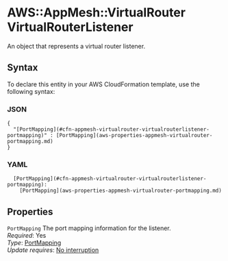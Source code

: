 # AWS::AppMesh::VirtualRouter VirtualRouterListener<a name="aws-properties-appmesh-virtualrouter-virtualrouterlistener"></a>

An object that represents a virtual router listener\.

## Syntax<a name="aws-properties-appmesh-virtualrouter-virtualrouterlistener-syntax"></a>

To declare this entity in your AWS CloudFormation template, use the following syntax:

### JSON<a name="aws-properties-appmesh-virtualrouter-virtualrouterlistener-syntax.json"></a>

```
{
  "[PortMapping](#cfn-appmesh-virtualrouter-virtualrouterlistener-portmapping)" : [PortMapping](aws-properties-appmesh-virtualrouter-portmapping.md)
}
```

### YAML<a name="aws-properties-appmesh-virtualrouter-virtualrouterlistener-syntax.yaml"></a>

```
  [PortMapping](#cfn-appmesh-virtualrouter-virtualrouterlistener-portmapping): 
    [PortMapping](aws-properties-appmesh-virtualrouter-portmapping.md)
```

## Properties<a name="aws-properties-appmesh-virtualrouter-virtualrouterlistener-properties"></a>

`PortMapping`  <a name="cfn-appmesh-virtualrouter-virtualrouterlistener-portmapping"></a>
The port mapping information for the listener\.  
*Required*: Yes  
*Type*: [PortMapping](aws-properties-appmesh-virtualrouter-portmapping.md)  
*Update requires*: [No interruption](https://docs.aws.amazon.com/AWSCloudFormation/latest/UserGuide/using-cfn-updating-stacks-update-behaviors.html#update-no-interrupt)